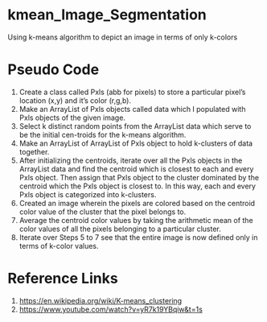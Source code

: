 # kmean_Image_Segmentation
Using k-means algorithm to depict an image in terms of only k-colors

# Pseudo Code

1.	Create a class called Pxls (abb for pixels) to store a particular pixel’s location (x,y) and it’s color (r,g,b).
2.	Make an ArrayList of Pxls objects called data which I populated with Pxls objects of the given image.
3.	Select k distinct random points from the ArrayList data which serve to be the initial cen-troids for the k-means algorithm.
4.	Make an ArrayList of ArrayList of Pxls object to hold k-clusters of data together.
5.	After initializing the centroids, iterate over all the Pxls objects in the ArrayList data and find the centroid which is closest to each and every Pxls object. Then assign that Pxls object to the cluster dominated by the centroid which the Pxls object is closest to. In this way, each and every Pxls object is categorized into k-clusters.
6.	Created an image wherein the pixels are colored based on the centroid color value of the cluster that the pixel belongs to.
7.	Average the centroid color values by taking the arithmetic mean of the color values of all the pixels belonging to a particular cluster.
8.	Iterate over Steps 5 to 7 see that the entire image is now defined only in terms of k-color values.

# Reference Links
1. https://en.wikipedia.org/wiki/K-means_clustering
2. https://www.youtube.com/watch?v=yR7k19YBqiw&t=1s
